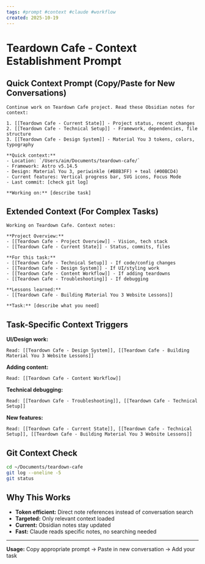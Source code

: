 ```yaml
---
tags: #prompt #context #claude #workflow
created: 2025-10-19
---
```


# Teardown Cafe - Context Establishment Prompt

## Quick Context Prompt (Copy/Paste for New Conversations)

```
Continue work on Teardown Cafe project. Read these Obsidian notes for context:

1. [[Teardown Cafe - Current State]] - Project status, recent changes
2. [[Teardown Cafe - Technical Setup]] - Framework, dependencies, file structure  
3. [[Teardown Cafe - Design System]] - Material You 3 tokens, colors, typography

**Quick context:**
- Location: `/Users/aim/Documents/teardown-cafe/`
- Framework: Astro v5.14.5
- Design: Material You 3, periwinkle (#B8B3FF) + teal (#00BCD4)
- Current features: Vertical progress bar, SVG icons, Focus Mode
- Last commit: [check git log]

**Working on:** [describe task]
```

## Extended Context (For Complex Tasks)

```
Working on Teardown Cafe. Context notes:

**Project Overview:**
- [[Teardown Cafe - Project Overview]] - Vision, tech stack
- [[Teardown Cafe - Current State]] - Status, commits, files

**For this task:**
- [[Teardown Cafe - Technical Setup]] - If code/config changes
- [[Teardown Cafe - Design System]] - If UI/styling work
- [[Teardown Cafe - Content Workflow]] - If adding teardowns
- [[Teardown Cafe - Troubleshooting]] - If debugging

**Lessons learned:**
- [[Teardown Cafe - Building Material You 3 Website Lessons]]

**Task:** [describe what you need]
```

## Task-Specific Context Triggers

**UI/Design work:**
```
Read: [[Teardown Cafe - Design System]], [[Teardown Cafe - Building Material You 3 Website Lessons]]
```

**Adding content:**
```
Read: [[Teardown Cafe - Content Workflow]]
```

**Technical debugging:**
```
Read: [[Teardown Cafe - Troubleshooting]], [[Teardown Cafe - Technical Setup]]
```

**New features:**
```
Read: [[Teardown Cafe - Current State]], [[Teardown Cafe - Technical Setup]], [[Teardown Cafe - Building Material You 3 Website Lessons]]
```

## Git Context Check

```bash
cd ~/Documents/teardown-cafe
git log --oneline -5
git status
```

## Why This Works

- **Token efficient:** Direct note references instead of conversation search
- **Targeted:** Only relevant context loaded
- **Current:** Obsidian notes stay updated
- **Fast:** Claude reads specific notes, no searching needed

---

**Usage:** Copy appropriate prompt → Paste in new conversation → Add your task

